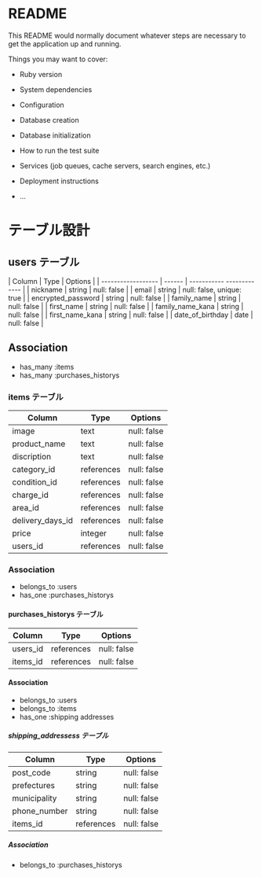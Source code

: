 # README

This README would normally document whatever steps are necessary to get the
application up and running.

Things you may want to cover:

* Ruby version

* System dependencies

* Configuration

* Database creation

* Database initialization

* How to run the test suite

* Services (job queues, cache servers, search engines, etc.)

* Deployment instructions

* ...
# テーブル設計

## users テーブル

| Column             | Type   | Options                   |
| ------------------ | ------ | ----------- ------------- |
| nickname           | string | null: false               |
| email              | string | null: false, unique: true |
| encrypted_password | string | null: false               |
| family_name        | string | null: false               |
| first_name         | string | null: false               |
| family_name_kana   | string | null: false               |
| first_name_kana    | string | null: false               |
| date_of_birthday   | date   | null: false               |

## Association

- has_many :items
- has_many :purchases_historys



### items テーブル

| Column                | Type        | Options     |
| --------------------  | ----------- | ----------- |
| image                 | text        | null: false |
| product_name          | text        | null: false |
| discription           | text        | null: false |
| category_id           | references  | null: false |
| condition_id          | references  | null: false |
| charge_id             | references  | null: false |
| area_id               | references  | null: false |
| delivery_days_id      | references  | null: false |
| price                 | integer     | null: false |
| users_id              | references  | null: false |

### Association

- belongs_to :users
- has_one :purchases_historys

#### purchases_historys テーブル

| Column                | Type       | Options     |
| --------------------- | ---------- | ----------- |
| users_id              | references | null: false |
| items_id              | references | null: false |


#### Association

- belongs_to :users
- belongs_to :items
- has_one :shipping addresses

##### shipping_addressess テーブル

| Column                | Type       | Options     |
| --------------------- | ---------- | ----------- |
| post_code             | string     | null: false |
| prefectures           | string     | null: false |
| municipality          | string     | null: false |
| phone_number          | string     | null: false |
| items_id              | references | null: false |


##### Association

- belongs_to :purchases_historys
